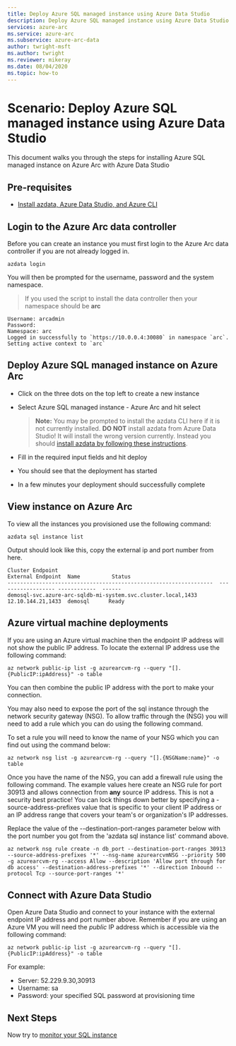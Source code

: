 ```yaml
---
title: Deploy Azure SQL managed instance using Azure Data Studio
description: Deploy Azure SQL managed instance using Azure Data Studio
services: azure-arc
ms.service: azure-arc
ms.subservice: azure-arc-data
author: twright-msft
ms.author: twright
ms.reviewer: mikeray
ms.date: 08/04/2020
ms.topic: how-to
---
```


# Scenario: Deploy Azure SQL managed instance using Azure Data Studio

This document walks you through the steps for installing Azure SQL managed instance on Azure Arc with Azure Data Studio

## Pre-requisites

- [Install azdata, Azure Data Studio, and Azure CLI](/scenarios/install-client-tools.md)

## Login to the Azure Arc data controller

Before you can create an instance you must first login to the Azure Arc data controller if you are not already logged in.

```terminal
azdata login
```

You will then be prompted for the username, password and the system namespace.  

> If you used the script to install the data controller then your namespace should be **arc**

```terminal
Username: arcadmin
Password:
Namespace: arc
Logged in successfully to `https://10.0.0.4:30080` in namespace `arc`. Setting active context to `arc`
```

## Deploy Azure SQL managed instance on Azure Arc

- Click on the three dots on the top left to create a new instance

- Select Azure SQL managed instance - Azure Arc and hit select
  > **Note:** You may be prompted to install the azdata CLI here if it is not currently installed.  **DO NOT** install azdata from Azure Data Studio!  It will install the wrong version currently.  Instead you should [install azdata by following these instructions](/scenarios/install-client-tools.md).

- Fill in the required input fields and hit deploy

- You should see that the deployment has started

- In a few minutes your deployment should successfully complete

## View instance on Azure Arc

To view all the instances you provisioned use the following command:

```terminal
azdata sql instance list
```

Output should look like this, copy the external ip and port number from here.

```terminal
Cluster Endpoint                                                   External Endpoint  Name          Status
-----------------------------------------------------------------  ------------------ ------------  ------
demosql-svc.azure-arc-sqldb-mi-system.svc.cluster.local,1433      12.10.144.21,1433  demosql      Ready
```

## Azure virtual machine deployments

If you are using an Azure virtual machine then the endpoint IP address will not show the public IP address. To locate the external IP address use the following command:

```terminal
az network public-ip list -g azurearcvm-rg --query "[].{PublicIP:ipAddress}" -o table
```

You can then combine the public IP address with the port to make your connection.

You may also need to expose the port of the sql instance through the network security gateway (NSG). To allow traffic through the (NSG) you will need to add a rule which you can do using the following command.

To set a rule you will need to know the name of your NSG which you can find out using the command below:

```terminal
az network nsg list -g azurearcvm-rg --query "[].{NSGName:name}" -o table
```

Once you have the name of the NSG, you can add a firewall rule using the following command. The example values here create an NSG rule for port 30913 and allows connection from **any** source IP address.  This is not a security best practice!  You can lock things down better by specifying a -source-address-prefixes value that is specific to your client IP address or an IP address range that covers your team's or organization's IP addresses.

Replace the value of the --destination-port-ranges parameter below with the port number you got from the 'azdata sql instance list' command above.

```terminal
az network nsg rule create -n db_port --destination-port-ranges 30913 --source-address-prefixes '*' --nsg-name azurearcvmNSG --priority 500 -g azurearcvm-rg --access Allow --description 'Allow port through for db access' --destination-address-prefixes '*' --direction Inbound --protocol Tcp --source-port-ranges '*'
```

## Connect with Azure Data Studio

Open Azure Data Studio and connect to your instance with the external endpoint IP address and port number above. Remember if you are using an Azure VM you will need the _public_ IP address which is accessible via the following command:

```terminal
az network public-ip list -g azurearcvm-rg --query "[].{PublicIP:ipAddress}" -o table
```

For example:

- Server: 52.229.9.30,30913
- Username: sa
- Password: your specified SQL password at provisioning time

## Next Steps

Now try to [monitor your SQL instance](monitor-grafana-kibana.md)
